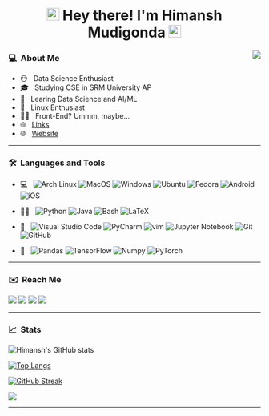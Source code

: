 <h1 align='center'> <img src="https://camo.githubusercontent.com/27580a32faa17e70eb452c4d5da3c99194238de3451ffebb88ac92b53f50b98a/68747470733a2f2f6769746875622e6769746875626173736574732e636f6d2f696d616765732f6d6f6e612d6c6f6164696e672d64656661756c742e676966" height="25px" width="25px">
  Hey there! I'm Himansh Mudigonda <img src="https://camo.githubusercontent.com/27580a32faa17e70eb452c4d5da3c99194238de3451ffebb88ac92b53f50b98a/68747470733a2f2f6769746875622e6769746875626173736574732e636f6d2f696d616765732f6d6f6e612d6c6f6164696e672d64656661756c742e676966" height="25px" width="25px"></h1><img align="right" src="https://komarev.com/ghpvc/?username=ruhend&color=a67750">
</h1><h3> 💻 &nbsp;About Me </h3>

- 😶 &nbsp; Data Science Enthusiast
- 🎓 &nbsp; Studying CSE in SRM University AP
- 🌱 &nbsp; Learing Data Science and AI/ML
- 🐧 &nbsp; Linux Enthusiast
- 👨‍💻 &nbsp; Front-End? Ummm, maybe...
- 🌐 &nbsp; <a href='https://ruhend.github.io/links' target='_blank'>Links</a>
- 🌐 &nbsp; <a href='https://ruhend.github.io/' target='_blank'>Website</a>
<hr/>
<h3> 🛠 &nbsp;Languages and Tools</h3>

- 💻 &nbsp;
  ![Arch Linux](https://img.shields.io/badge/-Arch%20Linux-333333?style=for-the-badge&logo=arch-linux&logoWidth=0)
  ![MacOS](https://img.shields.io/badge/mac%20os-333333?style=for-the-badge&logo=macos&logoWidth=0)
  ![Windows](https://img.shields.io/badge/Windows-333333?style=for-the-badge&logo=windows&logoWidth=0)
  ![Ubuntu](https://img.shields.io/badge/Ubuntu-333333?style=for-the-badge&logo=ubuntu&logoWidth=0)
  ![Fedora](https://img.shields.io/badge/Fedora-333333?style=for-the-badge&logo=fedora&logoWidth=0)
  ![Android](https://img.shields.io/badge/Android-333333?style=for-the-badge&logo=android&logoWidth=0)
  ![iOS](https://img.shields.io/badge/iOS-333333?style=for-the-badge&logo=ios&logoWidth=0)
<!--   ![Pop! OS](https://img.shields.io/badge/Pop!_OS-333333?style=for-the-badge&logo=Pop!_OS&logoWidth=0) -->
<!--   ![Manjaro](https://img.shields.io/badge/Manjaro-333333?style=for-the-badge&logo=Manjaro&logoWidth=0) -->
<!--   ![Kali](https://img.shields.io/badge/Kali-333333?style=for-the-badge&logo=kalilinux&logoWidth=0) -->
- 👨‍💻 &nbsp;
  ![Python](https://img.shields.io/badge/-Python-333333?style=for-the-badge&logo=Python&logoWidth=0)
  ![Java](https://img.shields.io/badge/-Java-333333?style=for-the-badge&logo=java&&logoWidth=0)
  ![Bash](https://img.shields.io/badge/-Bash-333333?style=for-the-badge&logo=gnu-bash&logoWidth=0)
  ![LaTeX](https://img.shields.io/badge/latex-333333.svg?style=for-the-badge&logo=latex&logoWidth=0)
<!-- - 🌐 &nbsp;
  ![HTML5](https://img.shields.io/badge/-HTML5-333333?style=for-the-badge&logo=HTML5&logoWidth=0)
  ![CSS3](https://img.shields.io/badge/-CSS-333333?style=for-the-badge&logo=CSS3&logoWidth=0)
  ![JavaScript](https://img.shields.io/badge/-JavaScript-333333?style=for-the-badge&logo=javascript&logoWidth=0)
  ![React](https://img.shields.io/badge/-React-333333?style=for-the-badge&logo=react&logoWidth=0)
  ![TailwindCSS](https://img.shields.io/badge/tailwindcss-333333.svg?style=for-the-badge&logo=tailwind-css&logoWidth=0)
  ![Material UI](https://img.shields.io/badge/materialui-333333.svg?style=for-the-badge&logo=material-ui&logoWidth=0)
  ![SASS](https://img.shields.io/badge/SASS-333333.svg?style=for-the-badge&logo=SASS&logoWidth=0) -->
- 🔧 &nbsp;
  ![Visual Studio Code](https://img.shields.io/badge/-Visual%20Studio%20Code-333333?style=for-the-badge&logo=visual-studio-code&logoColor=32ca70&logoWidth=0)
  ![PyCharm](https://img.shields.io/badge/-Pycharm-333333?style=for-the-badge&logo=pycharm&logoColor=21d789&logoWidth=0)
  ![vim](https://img.shields.io/badge/-vim-333333?style=for-the-badge&logo=vim&logoColor=afaf22&logoWidth=0)
  ![Jupyter Notebook](https://img.shields.io/badge/jupyter-333333.svg?style=for-the-badge&logo=jupyter&logoColor=white)
  ![Git](https://img.shields.io/badge/-Git-333333?style=for-the-badge&logo=git&logoWidth=0)
  ![GitHub](https://img.shields.io/badge/-GitHub-333333?style=for-the-badge&logo=github&logoWidth=0)
<!-- - 📷 &nbsp;
  ![Photoshop](https://img.shields.io/badge/-Photoshop-333333?style=for-the-badge&logo=adobe-photoshop&logoWidth=0)
  ![Illustrator](https://img.shields.io/badge/-Illustrator-333333?style=for-the-badge&logo=adobe-illustrator&logoWidth=0)
  ![XD](https://img.shields.io/badge/Adobe%20XD-333333?style=for-the-badge&logo=Adobe%20XD&logoWidth=0)
  ![Figma](https://img.shields.io/badge/-Figma-333333?style=for-the-badge&logo=Figma&logoWidth=0)
  ![GIMP](https://img.shields.io/badge/-GIMP-333333?style=for-the-badge&logo=gimp&logoColor=a77750&logoWidth=0) -->
- 🧠 &nbsp;
  ![Pandas](https://img.shields.io/badge/pandas-333333.svg?style=for-the-badge&logo=pandas&logoWidth=0)
  ![TensorFlow](https://img.shields.io/badge/tensorflow-333333.svg?style=for-the-badge&logo=tensorflow&logoWidth=0)
  ![Numpy](https://img.shields.io/badge/numpy-333333.svg?style=for-the-badge&logo=numpy&logoWidth=0)
  ![PyTorch](https://img.shields.io/badge/pytorch-333333.svg?style=for-the-badge&logo=pytorch&logoWidth=0)
  
<hr/>
<h3> ✉️ &nbsp;Reach Me </h3>
<p>
  <a href="https://www.linkedin.com/in/himansh-m/" target="_blank"><img src="https://img.shields.io/badge/-LinkedIn-333333?style=for-the-badge&logo=Linkedin&logoColor=0a66c2&logoWidth=0"/></a>
  <a href="mailto:mudigonda.hmmanshh@gmail.com" target="_blank"><img src="https://img.shields.io/badge/Mail-333333?style=for-the-badge&logo=Gmail&logoWidth=0"/></a>
<a href="https://www.instagram.com/ruhendd/" target="_blank"><img src="https://img.shields.io/badge/-Instagram-333333?&style=for-the-badge&logo=instagram&logoWidth=0"></a>
  <a href="https://discord.com/users/783162586421133323" target="_blank"><img src="https://img.shields.io/badge/-Discord-333333?&style=for-the-badge&logo=Discord&logoWidth=0"></a>
</p>
<hr/>
<h3> 📈 &nbsp;Stats </h3>
  
![Himansh's GitHub stats](https://github-readme-stats.vercel.app/api?username=ruhend&theme=gotham&show_icons=true&hide_border=true&count_private=true)

[![Top Langs](https://github-readme-stats.vercel.app/api/top-langs/?username=ruhend&layout=compact&exclude_repo=ruhend.github.io&theme=gotham&show_icons=true&hide_border=true)](https://github.com/ruhend/github-readme-stats)

[![GitHub Streak](https://github-readme-streak-stats.herokuapp.com/?user=ruhend&layout=compact&exclude_repo=ruhend.github.io&theme=gotham&show_icons=true&hide_border=true)](https://git.io/streak-stats)
<!-- 
<i>Random Programming joke for you</i><br>
![Jokes Card](https://readme-jokes.vercel.app/api) -->

<!-- ![GitHub Activity](https://activity-graph.herokuapp.com/graph?username=ruhend&bg_color=0b1014&color=00b38c&line=289daa&point=00b38c&show_icons=true&hide_border=true)
 -->
  <img src="https://github-profile-trophy.vercel.app/?username=ruhend&theme=monokai&row=1&no-frame=true&no-bg=true/">

<hr/>
